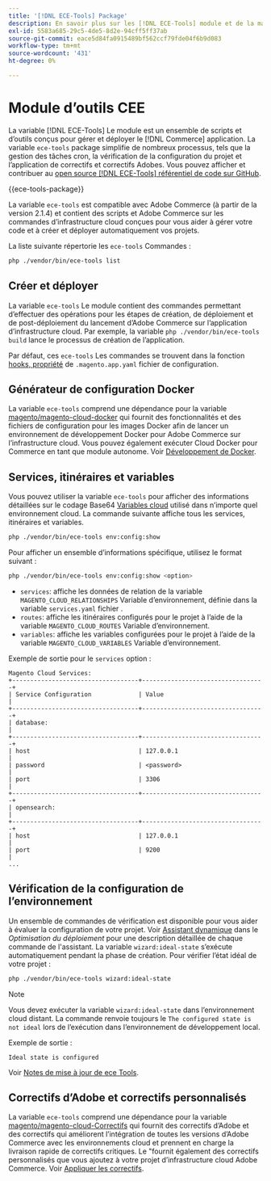 ```yaml
---
title: '[!DNL ECE-Tools] Package'
description: En savoir plus sur les [!DNL ECE-Tools] module et de la manière dont il permet de gérer et de déployer Adobe Commerce.
exl-id: 5583a685-29c5-4de5-8d2e-94cff5ff37ab
source-git-commit: eace5d84fa0915489bf562ccf79fde04f6b9d083
workflow-type: tm+mt
source-wordcount: '431'
ht-degree: 0%

---
```


# Module d’outils CEE

La variable [!DNL ECE-Tools] Le module est un ensemble de scripts et d’outils conçus pour gérer et déployer le [!DNL Commerce] application. La variable `ece-tools` package simplifie de nombreux processus, tels que la gestion des tâches cron, la vérification de la configuration du projet et l’application de correctifs et correctifs Adobes. Vous pouvez afficher et contribuer au [open source [!DNL ECE-Tools] référentiel de code sur GitHub][ece-repo].

{{ece-tools-package}}

La variable `ece-tools` est compatible avec Adobe Commerce (à partir de la version 2.1.4) et contient des scripts et Adobe Commerce sur les commandes d’infrastructure cloud conçues pour vous aider à gérer votre code et à créer et déployer automatiquement vos projets.

La liste suivante répertorie les `ece-tools` Commandes :

```bash
php ./vendor/bin/ece-tools list
```

## Créer et déployer

La variable `ece-tools` Le module contient des commandes permettant d’effectuer des opérations pour les étapes de création, de déploiement et de post-déploiement du lancement d’Adobe Commerce sur l’application d’infrastructure cloud. Par exemple, la variable `php ./vendor/bin/ece-tools build` lance le processus de création de l’application.

Par défaut, ces `ece-tools` Les commandes se trouvent dans la fonction [hooks, propriété](../application/hooks-property.md) de `.magento.app.yaml` fichier de configuration.

## Générateur de configuration Docker

La variable `ece-tools` comprend une dépendance pour la variable [magento/magento-cloud-docker] qui fournit des fonctionnalités et des fichiers de configuration pour les images Docker afin de lancer un environnement de développement Docker pour Adobe Commerce sur l’infrastructure cloud. Vous pouvez également exécuter Cloud Docker pour Commerce en tant que module autonome. Voir [Développement de Docker](../dev-tools/cloud-docker.md).

## Services, itinéraires et variables

Vous pouvez utiliser la variable `ece-tools` pour afficher des informations détaillées sur le codage Base64 [Variables cloud](../environment/variables-cloud.md) utilisé dans n’importe quel environnement cloud. La commande suivante affiche tous les services, itinéraires et variables.

```bash
php ./vendor/bin/ece-tools env:config:show
```

Pour afficher un ensemble d’informations spécifique, utilisez le format suivant :

```bash
php ./vendor/bin/ece-tools env:config:show <option>
```

- `services`: affiche les données de relation de la variable `MAGENTO_CLOUD_RELATIONSHIPS` Variable d’environnement, définie dans la variable `services.yaml` fichier .
- `routes`: affiche les itinéraires configurés pour le projet à l’aide de la variable `MAGENTO_CLOUD_ROUTES` Variable d’environnement.
- `variables`: affiche les variables configurées pour le projet à l’aide de la variable `MAGENTO_CLOUD_VARIABLES` Variable d’environnement.

Exemple de sortie pour le `services` option :

```terminal
Magento Cloud Services:
+-----------------------------------+----------------------------------+
| Service Configuration             | Value                            |
+-----------------------------------+----------------------------------+
| database:                                                            |
+-----------------------------------+----------------------------------+
| host                              | 127.0.0.1                        |
| password                          | <password>                       |
| port                              | 3306                             |
+-----------------------------------+----------------------------------+
| opensearch:                                                          |
+-----------------------------------+----------------------------------+
| host                              | 127.0.0.1                        |
| port                              | 9200                             |
...
```

## Vérification de la configuration de l’environnement

Un ensemble de commandes de vérification est disponible pour vous aider à évaluer la configuration de votre projet. Voir [Assistant dynamique](../deploy/smart-wizards.md) dans le _Optimisation du déploiement_ pour une description détaillée de chaque commande de l&#39;assistant. La variable `wizard:ideal-state` s’exécute automatiquement pendant la phase de création. Pour vérifier l’état idéal de votre projet :

```bash
php ./vendor/bin/ece-tools wizard:ideal-state
```

>[!NOTE]
>
>Vous devez exécuter la variable `wizard:ideal-state` dans l’environnement cloud distant. La commande renvoie toujours le `The configured state is not ideal` lors de l’exécution dans l’environnement de développement local.

Exemple de sortie :

```terminal
Ideal state is configured
```

Voir [Notes de mise à jour de ece Tools](../release-notes/cloud-tools-suite.md).

## Correctifs d’Adobe et correctifs personnalisés

La variable `ece-tools` comprend une dépendance pour la variable [magento/magento-cloud-Correctifs] qui fournit des correctifs d’Adobe et des correctifs qui améliorent l’intégration de toutes les versions d’Adobe Commerce avec les environnements cloud et prennent en charge la livraison rapide de correctifs critiques. Le &quot;fournit également des correctifs personnalisés que vous ajoutez à votre projet d’infrastructure cloud Adobe Commerce. Voir [Appliquer les correctifs](../development/apply-patches.md).

<!-- link definitions -->

[ece-repo]: https://github.com/magento/ece-tools
[magento/magento-cloud-docker]: https://github.com/magento/magento-cloud-docker
[magento/magento-cloud-Correctifs]: https://github.com/magento/magento-cloud-patches
